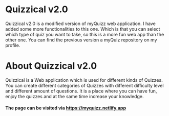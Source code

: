 # Quizzical v2.0
Quizzical v2.0 is a modified version of myQuizz web application. I have added some more functionalities to this one. Which is that you can select which type of quiz you want to take, so this is a more fun web app than the other one. You can find the previous version a myQuiz repository on my profile.


# About Quizzical v2.0
Quizzical is a Web application which is used for different kinds of Quizzes. You can create different categories of Quizzes with different difficulty level and different amount of questions. It is a place where you can have fun, enjoy the quizzes and at the same time increase your knowledge.

#### The page can be visited via https://myquizz.netlify.app
